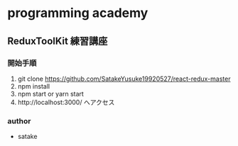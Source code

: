 # programming academy

## ReduxToolKit 練習講座

### 開始手順

1. git clone https://github.com/SatakeYusuke19920527/react-redux-master
2. npm install
3. npm start or yarn start
4. http://localhost:3000/ へアクセス

### author

- satake
